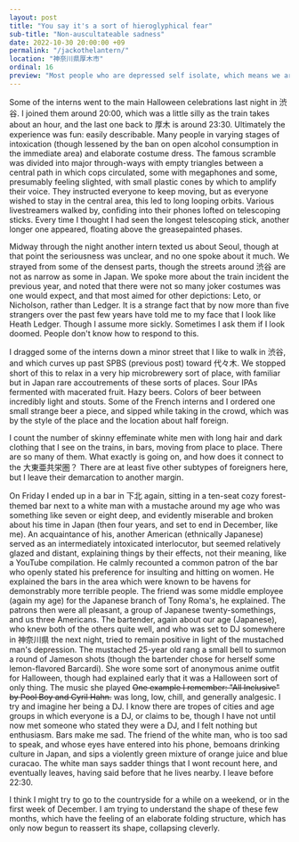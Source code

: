 ```yaml
---
layout: post
title: "You say it's a sort of hieroglyphical fear"
sub-title: "Non-auscultateable sadness"
date: 2022-10-30 20:00:00 +09
permalink: "/jackothelantern/"
location: "神奈川県厚木市"
ordinal: 16
preview: "Most people who are depressed self isolate, which means we are much sadder than we realize; moreover, knowing this fact doesn't help. Neither does writing about it."
---
```

Some of the interns went to the main Halloween celebrations last night in 渋谷. I joined them around 20:00, which was a little silly as the train takes about an hour, and the last one back to 厚木 is around 23:30. Ultimately the experience was fun: easily describable. Many people in varying stages of intoxication (though lessened by the ban on open alcohol consumption in the immediate area) and elaborate costume dress. The famous scramble was divided into major through-ways with empty triangles between a central path in which cops circulated, some with megaphones and some, presumably feeling slighted, with small plastic cones by which to amplify their voice. They instructed everyone to keep moving, but as everyone wished to stay in the central area, this led to long looping orbits. Various livestreamers walked by, confiding into their phones lofted on telescoping sticks. Every time I thought I had seen the longest telescoping stick, another longer one appeared, floating above the greasepainted phases.

Midway through the night another intern texted us about Seoul, though at that point the seriousness was unclear, and no one spoke about it much. We strayed from some of the densest parts, though the streets around 渋谷 are not as narrow as some in Japan. We spoke more about the train incident the previous year, and noted that there were not so many joker costumes was one would expect, and that most aimed for other depictions: Leto, or Nicholson, rather than Ledger. It is a strange fact that by now more than five strangers over the past few years have told me to my face that I look like Heath Ledger. Though I assume more sickly. Sometimes I ask them if I look doomed. People don't know how to respond to this.

I dragged some of the interns down a minor street that I like to walk in 渋谷, and which curves up past SPBS (previous post) toward 代々木. We stopped short of this to relax in a very hip microbrewery sort of place, with familiar but in Japan rare accoutrements of these sorts of places. Sour IPAs fermented with macerated fruit. Hazy beers. Colors of beer between incredibly light and stouts. Some of the French interns and I ordered one small strange beer a piece, and sipped while taking in the crowd, which was by the style of the place and the location about half foreign.

I count the number of skinny effeminate white men with long hair and dark clothing that I see on the trains, in bars, moving from place to place. There are so many of them. What exactly is going on, and how does it connect to the 大東亜共栄圏？ There are at least five other subtypes of foreigners here, but I leave their demarcation to another margin.

On Friday I ended up in a bar in 下北 again, sitting in a ten-seat cozy forest-themed bar next to a white man with a mustache around my age who was something like seven or eight deep, and evidently miserable and broken about his time in Japan (then four years, and set to end in December, like me). An acquaintance of his, another American (ethnically Japanese) served as an intermediately intoxicated interlocutor, but seemed relatively glazed and distant, explaining things by their effects, not their meaning, like a YouTube compilation. He calmly recounted a common patron of the bar who openly stated his preference for insulting and hitting on women. He explained the bars in the area which were known to be havens for demonstrably more terrible people. The friend was some middle employee (again my age) for the Japanese branch of Tony Roma's, he explained. The patrons then were all pleasant, a group of Japanese twenty-somethings, and us three Americans. The bartender, again about our age (Japanese), who knew both of the others quite well, and who was set to DJ somewhere in 神奈川県 the next night, tried to remain positive in light of the mustached man's depression. The mustached 25-year old rang a small bell to summon a round of Jameson shots (though the bartender chose for herself some lemon-flavored Barcardi). She wore some sort of anonymous anime outfit for Halloween, though had explained early that it was a Halloween sort of only thing. The music she played ~~One example I remember: "All Inclusive" by Pool Boy and Cyril Hahn.~~ was long, low, chill, and generally analgesic. I try and imagine her being a DJ. I know there are tropes of cities and age groups in which everyone is a DJ, or claims to be, though I have not until now met someone who stated they were a DJ, and I felt nothing but enthusiasm. Bars make me sad. The friend of the white man, who is too sad to speak, and whose eyes have entered into his phone, bemoans drinking culture in Japan, and sips a violently green mixture of orange juice and blue curacao. The white man says sadder things that I wont recount here, and eventually leaves, having said before that he lives nearby. I leave before 22:30.

I think I might try to go to the countryside for a while on a weekend, or in the first week of December. I am trying to understand the shape of these few months, which have the feeling of an elaborate folding structure, which has only now begun to reassert its shape, collapsing cleverly.
